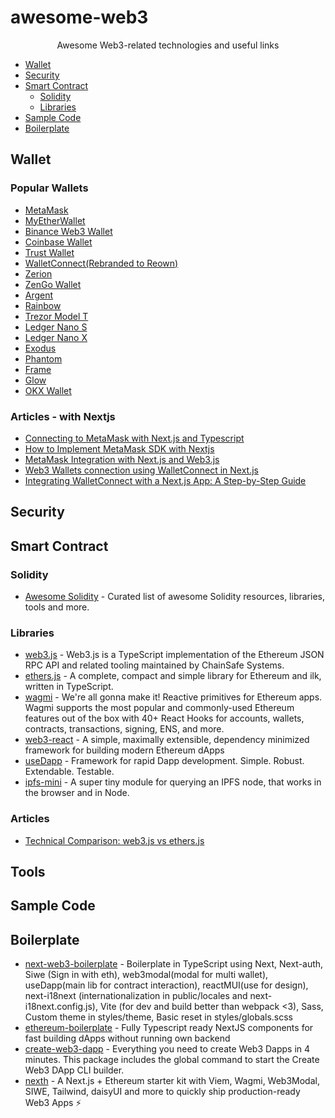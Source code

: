 # awesome-web3

<p align="center">Awesome Web3-related technologies and useful links</p>

- [Wallet](#Wallet)
- [Security](#Security)
- [Smart Contract](#Smart-Contract)
  - [Solidity](#Solidity)
  - [Libraries](#Libraries)
- [Sample Code](#Sample-Code)
- [Boilerplate](#Boilerplate)

## Wallet
### Popular Wallets
- [MetaMask](https://metamask.io)
- [MyEtherWallet](https://www.myetherwallet.com)
- [Binance Web3 Wallet](https://www.binance.com/en/web3wallet)
- [Coinbase Wallet](https://www.coinbase.com/wallet)
- [Trust Wallet](https://trustwallet.com)
- [WalletConnect(Rebranded to Reown)](https://reown.com)
- [Zerion](https://zerion.io)
- [ZenGo Wallet](https://zengo.com)
- [Argent](https://www.argent.xyz)
- [Rainbow](https://rainbow.me)
- [Trezor Model T]()
- [Ledger Nano S](https://shop.ledger.com/products/ledger-nano-s-plus)
- [Ledger Nano X](https://shop.ledger.com/products/ledger-nano-x)
- [Exodus](https://www.exodus.com)
- [Phantom](https://phantom.app)
- [Frame](https://frame.sh)
- [Glow](https://glow.app)
- [OKX Wallet](https://www.okx.com/web3)

### Articles - with Nextjs
- [Connecting to MetaMask with Next.js and Typescript](https://medium.com/@mansour-qaderi/connecting-to-metamask-with-next-js-and-typescript-63a294144443)
- [How to Implement MetaMask SDK with Nextjs](https://metamask.io/news/developers/how-to-implement-metamask-sdk-with-nextjs/)
- [MetaMask Integration with Next.js and Web3.js](https://medium.com/@javed.baloch/metamask-integration-with-next-js-and-web3-js-d05287ec9b23)
- [Web3 Wallets connection using WalletConnect in Next.js](https://medium.com/@kirankumar_gonti/web3-wallets-connection-using-walletconnect-in-next-js-ee9eb97d73c4)
- [Integrating WalletConnect with a Next.js App: A Step-by-Step Guide](https://blog.stackademic.com/integrating-walletconnect-with-a-next-js-app-a-step-by-step-guide-40edea910824)

## Security

## Smart Contract
### Solidity
- [Awesome Solidity](https://github.com/bkrem/awesome-solidity) - Curated list of awesome Solidity resources, libraries, tools and more.

### Libraries
- [web3.js](https://github.com/ethereum/web3.js) - Web3.js is a TypeScript implementation of the Ethereum JSON RPC API and related tooling maintained by ChainSafe Systems.
- [ethers.js](https://github.com/ethers-io/ethers.js/) - A complete, compact and simple library for Ethereum and ilk, written in TypeScript.
- [wagmi](https://github.com/tmm/wagmi) - We're all gonna make it! Reactive primitives for Ethereum apps. Wagmi supports the most popular and commonly-used Ethereum features out of the box with 40+ React Hooks for accounts, wallets, contracts, transactions, signing, ENS, and more.
- [web3-react](https://github.com/Uniswap/web3-react) - A simple, maximally extensible, dependency minimized framework for building modern Ethereum dApps
- [useDapp](https://github.com/TrueFiEng/useDApp) - Framework for rapid Dapp development. Simple. Robust. Extendable. Testable.
- [ipfs-mini](https://github.com/silentcicero/ipfs-mini) - A super tiny module for querying an IPFS node, that works in the browser and in Node.

### Articles
- [Technical Comparison: web3.js vs ethers.js](https://tatum.io/blog/web3-js-vs-ethers-js)

## Tools

## Sample Code

## Boilerplate
- [next-web3-boilerplate](https://github.com/SoxZz5/next-web3-boilerplate) - Boilerplate in TypeScript using Next, Next-auth, Siwe (Sign in with eth), web3modal(modal for multi wallet), useDapp(main lib for contract interaction), reactMUI(use for design), next-i18next (internationalization in public/locales and next-i18next.config.js), Vite (for dev and build better than webpack <3), Sass, Custom theme in styles/theme, Basic reset in styles/globals.scss
- [ethereum-boilerplate](https://github.com/ethereum-boilerplate/ethereum-boilerplate) - Fully Typescript ready NextJS components for fast building dApps without running own backend
- [create-web3-dapp](https://github.com/alchemyplatform/create-web3-dapp) - Everything you need to create Web3 Dapps in 4 minutes. This package includes the global command to start the Create Web3 DApp CLI builder.
- [nexth](https://github.com/wslyvh/nexth) - A Next.js + Ethereum starter kit with Viem, Wagmi, Web3Modal, SIWE, Tailwind, daisyUI and more to quickly ship production-ready Web3 Apps ⚡
